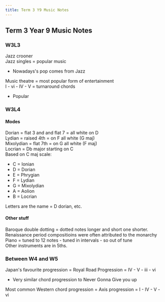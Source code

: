 ```yaml
---
title: Term 3 Y9 Music Notes
---
```


## Term 3 Year 9 Music Notes
### W3L3
Jazz crooner  
Jazz singles = popular music
- Nowadays's pop comes from Jazz

Music theatre = most popular form of entertainment  
I - vi - IV - V = turnaround chords
- Popular

### W3L4
#### Modes
Dorian = flat 3 and and flat 7 = all white on D  
Lydian = raised 4th = on F all white (G maj)  
Mixolydian = flat 7th = on G all white (F maj)  
Locrian = Db major starting on C  
Based on C maj scale:
- C = Ionian
- D = Dorian
- E = Phrygian
- F = Lydian
- G = Mixolydian
- A = Aolion
- B = Locrian

Letters are the name = D dorian, etc.  

#### Other stuff
Baroque double dotting = dotted notes longer and short one shorter.  
Renaissance period compositioins were often attributed to the monarchy  
Piano = tuned to 12 notes - tuned in intervals - so out of tune  
Other instruments are in 5ths.

### Between W4 and W5
Japan's favourite progression = Royal Road Progression = IV - V - iii - vi
- Very similar chord progression to Never Gonna Give you up

Most common Western chord progression = Axis progression = I - IV - V - vi